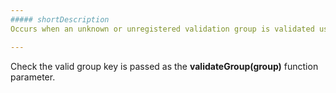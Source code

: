 ```yaml
---
##### shortDescription
Occurs when an unknown or unregistered validation group is validated using the [DevExtreme.validationEngine.validateGroup(group)](/api-reference/50%20Common/utils/validationEngine/3%20Methods/validateGroup(group).md '/Documentation/ApiReference/Common/Utils/validationEngine/Methods/#validateGroupgroup') method.

---
```

Check the valid group key is passed as the **validateGroup(group)** function parameter.